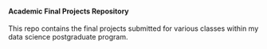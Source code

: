 #### Academic Final Projects Repository
This repo contains the final projects submitted for various classes within my data science postgraduate program.
